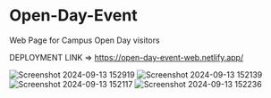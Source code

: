 # Open-Day-Event
Web Page for Campus Open Day visitors


DEPLOYMENT LINK => https://open-day-event-web.netlify.app/


![Screenshot 2024-09-13 152919](https://github.com/user-attachments/assets/85482331-6d5e-46fd-998a-ffcb66bdc303)
![Screenshot 2024-09-13 152139](https://github.com/user-attachments/assets/c237a6b5-b259-4d4e-b52a-62d6afeb0d7d)
![Screenshot 2024-09-13 152117](https://github.com/user-attachments/assets/59a1c55d-b449-4b01-acb5-7e6749a6a2b8)
![Screenshot 2024-09-13 152236](https://github.com/user-attachments/assets/42e96231-f0a5-4c6f-8fed-f2a3e7966b55)
